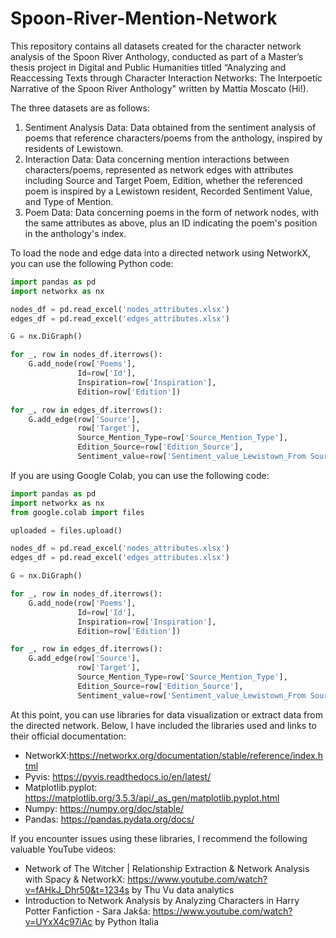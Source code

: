 # Spoon-River-Mention-Network
This repository contains all datasets created for the character network analysis of the Spoon River Anthology, conducted as part of a Master’s thesis project in Digital and Public Humanities titled “Analyzing and Reaccessing Texts through Character Interaction Networks: The Interpoetic Narrative of the Spoon River Anthology" written by Mattia Moscato (Hi!).

The three datasets are as follows:
1. Sentiment Analysis Data: Data obtained from the sentiment analysis of poems that reference characters/poems from the anthology, inspired by residents of Lewistown.
2. Interaction Data: Data concerning mention interactions between characters/poems, represented as network edges with attributes including Source and Target Poem, Edition, whether the referenced poem is inspired by a Lewistown resident, Recorded Sentiment Value, and Type of Mention.
3. Poem Data: Data concerning poems in the form of network nodes, with the same attributes as above, plus an ID indicating the poem's position in the anthology's index.

To load the node and edge data into a directed network using NetworkX, you can use the following Python code:

```python
import pandas as pd
import networkx as nx

nodes_df = pd.read_excel('nodes_attributes.xlsx')
edges_df = pd.read_excel('edges_attributes.xlsx')

G = nx.DiGraph()

for _, row in nodes_df.iterrows():
    G.add_node(row['Poems'], 
               Id=row['Id'], 
               Inspiration=row['Inspiration'], 
               Edition=row['Edition'])

for _, row in edges_df.iterrows():
    G.add_edge(row['Source'], 
               row['Target'], 
               Source_Mention_Type=row['Source_Mention_Type'], 
               Edition_Source=row['Edition_Source'], 
               Sentiment_value=row['Sentiment_value_Lewistown_From Source toTarget'])

```
If you are using Google Colab, you can use the following code:

```python
import pandas as pd
import networkx as nx
from google.colab import files

uploaded = files.upload()

nodes_df = pd.read_excel('nodes_attributes.xlsx')
edges_df = pd.read_excel('edges_attributes.xlsx')

G = nx.DiGraph()

for _, row in nodes_df.iterrows():
    G.add_node(row['Poems'], 
               Id=row['Id'], 
               Inspiration=row['Inspiration'], 
               Edition=row['Edition'])

for _, row in edges_df.iterrows():
    G.add_edge(row['Source'], 
               row['Target'], 
               Source_Mention_Type=row['Source_Mention_Type'], 
               Edition_Source=row['Edition_Source'], 
               Sentiment_value=row['Sentiment_value_Lewistown_From Source toTarget'])

```

At this point, you can use libraries for data visualization or extract data from the directed network. 
Below, I have included the libraries used and links to their official documentation:
- NetworkX:https://networkx.org/documentation/stable/reference/index.html
- Pyvis: https://pyvis.readthedocs.io/en/latest/
- Matplotlib.pyplot: https://matplotlib.org/3.5.3/api/_as_gen/matplotlib.pyplot.html
- Numpy: https://numpy.org/doc/stable/
- Pandas: https://pandas.pydata.org/docs/

If you encounter issues using these libraries, I recommend the following valuable YouTube videos:
- Network of The Witcher | Relationship Extraction & Network Analysis with Spacy & NetworkX: https://www.youtube.com/watch?v=fAHkJ_Dhr50&t=1234s    by Thu Vu data analytics
- Introduction to Network Analysis by Analyzing Characters in Harry Potter Fanfiction - Sara Jakša: https://www.youtube.com/watch?v=UYxX4c97iAc     by Python Italia
